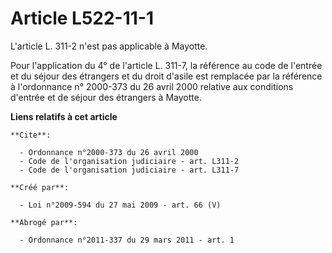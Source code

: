 # Article L522-11-1

L'article L. 311-2 n'est pas applicable à Mayotte. 

Pour l'application du 4° de l'article L. 311-7, la référence au code de l'entrée et du séjour des étrangers et du droit
d'asile est remplacée par la référence à l'ordonnance n° 2000-373 du 26 avril 2000 relative aux conditions d'entrée et de
séjour des étrangers à Mayotte.

**Liens relatifs à cet article**

	**Cite**:

	  - Ordonnance n°2000-373 du 26 avril 2000
	  - Code de l'organisation judiciaire - art. L311-2
	  - Code de l'organisation judiciaire - art. L311-7

	**Créé par**:

	  - Loi n°2009-594 du 27 mai 2009 - art. 66 (V)

	**Abrogé par**:

	  - Ordonnance n°2011-337 du 29 mars 2011 - art. 1
